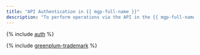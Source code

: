 ```yaml
---
title: "API Authentication in {{ mgp-full-name }}"
description: "To perform operations via the API in the {{ mgp-full-name }}, you need to get an IAM token for your account."
---
```


{% include [auth](../../_includes/authentication.md) %}

{% include [greenplum-trademark](../../_includes/mdb/mgp/trademark.md) %}